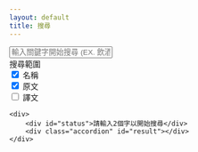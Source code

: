 ```yaml
---
layout: default
title: 搜尋
---
```


<script src="https://cdnjs.cloudflare.com/ajax/libs/feather-icons/4.29.0/feather.min.js"
    integrity="sha512-24XP4a9KVoIinPFUbcnjIjAjtS59PUoxQj3GNVpWc86bCqPuy3YxAcxJrxFCxXe4GHtAumCbO2Ze2bddtuxaRw=="
    crossorigin="anonymous" referrerpolicy="no-referrer"></script>
<script src="https://cdnjs.cloudflare.com/ajax/libs/sql.js/1.6.2/sql-wasm.min.js"
    integrity="sha512-7bKBIIhC5ktPKnC82Q257bDXW84tc9L5y318qySCidwScxOW1UCgi2aelmWAP3MWAURoKvA+n6G7FZaERDtYIg=="
    crossorigin="anonymous" referrerpolicy="no-referrer"></script>
<script>
    var db = null;
    async function init() {
        const sqlPromise = initSqlJs({
            locateFile: file => `https://cdnjs.cloudflare.com/ajax/libs/sql.js/1.6.2/sql-wasm.wasm`
        });
        const dataPromise = fetch("/NTCU-GeneralEducation-WisdomOfClassics/assets/db/database.sqlite").then(res => res.arrayBuffer());
        const [SQL, buf] = await Promise.all([sqlPromise, dataPromise]);
        db = new SQL.Database(new Uint8Array(buf));
    }
    init();
    function search() {
        search_text = document.getElementById("search_text").value;
        document.getElementById("result").innerHTML = "";
        if (search_text.length < 2) {
            document.getElementById("status").innerHTML = "請輸入2個字以開始搜尋";
        }
        else {
            from_name = document.getElementById('search-from_name').checked;
            from_original = document.getElementById('search-from_original').checked;
            from_translated = document.getElementById('search-from_translated').checked;
            stmt = db.prepare("SELECT * FROM content where " + from_name + " and `Name` LIKE '%" + search_text + "%' or " + from_original + " and `Original` LIKE '%" + search_text + "%' or " + from_translated + " and `Translated` LIKE '%" + search_text + "%'");
            count = 0;
            while (stmt.step()) {
                count += 1;
                const result = stmt.getAsObject();
                accordion_item = document.createElement('div');
                accordion_item.classList.add('accordion-item');
                accordion_header = document.createElement('h2');
                accordion_header.classList.add('accordion-header');
                accordion_button = document.createElement('button');
                accordion_button.classList.add('accordion-button');
                accordion_button.setAttribute("type", "button");
                accordion_button.setAttribute("data-bs-toggle", "collapse");
                accordion_button.setAttribute("data-bs-target", "#collapse" + count);
                accordion_button.innerHTML = "第" + result['Volumes'] + "卷 - 第" + result['Articles'] + "篇 " + result['Name'];
                accordion_header.appendChild(accordion_button);
                accordion_item.appendChild(accordion_header);
                accordion_collapse = document.createElement('div');
                accordion_collapse.id = "collapse" + count;
                accordion_collapse.classList.add('accordion-collapse');
                accordion_collapse.classList.add('collapse');
                if (count == 1)
                    accordion_collapse.classList.add('show');
                accordion_collapse.setAttribute("data-bs-parent", "#result");
                accordion_body = document.createElement('div');
                accordion_body.classList.add('accordion-body');
                container = document.createElement('div');
                container.classList.add('container');
				row1 = document.createElement('div');
				row1.classList.add('row');
				col1 = document.createElement('div');
				col1.classList.add('col');
				col1.classList.add('border');
				col1.classList.add('text-center');
				col1.classList.add('fw-bold');
                col1.innerHTML = "原文";
				row1.appendChild(col1);
				col2 = document.createElement('div');
				col2.classList.add('col');
				col2.classList.add('border');
				col2.classList.add('text-center');
				col2.classList.add('fw-bold');
                col2.innerHTML = "翻譯";
				row1.appendChild(col2);
				container.appendChild(row1);
                row2 = document.createElement('div');
                row2.classList.add('row');
                col3 = document.createElement('div');
                col3.classList.add('col');
                col3.classList.add('border');
                col3.innerHTML = result['Original'];
                row2.appendChild(col3);
                col4 = document.createElement('div');
                col4.classList.add('col');
                col4.classList.add('border');
                col4.innerHTML = result['Translated'];
                row2.appendChild(col4);
                container.appendChild(row2);
                accordion_body.appendChild(container);
                accordion_collapse.appendChild(accordion_body);
                accordion_item.appendChild(accordion_collapse);
                document.getElementById("result").appendChild(accordion_item);
            }
            document.getElementById("status").innerHTML = "搜尋結束，共找到 " + count + " 筆結果";
        }
    }
</script>

<div class="container-lg">
    <div class="input-group mb-3">
        <span class="input-group-text">
            <i data-feather="search"></i>
            <script>
                feather.replace()
            </script>
        </span>
        <input type="text" class="form-control" id="search_text" oninput="search()" placeholder="輸入關鍵字開始搜尋 (EX. 飲酒)">
    </div>
    <label class="col-form-label">搜尋範圍</label>
    <div class="form-check form-check-inline form-switch">
        <input class="form-check-input" type="checkbox" role="switch" id="search-from_name" onchange="search()" checked>
        <label class="form-check-label" for="search-from_name">名稱</label>
    </div>
    <div class="form-check form-check-inline form-switch">
        <input class="form-check-input" type="checkbox" role="switch" id="search-from_original" onchange="search()" checked>
        <label class="form-check-label" for="search-from_original">原文</label>
    </div>
    <div class="form-check form-check-inline form-switch">
        <input class="form-check-input" type="checkbox" role="switch" id="search-from_translated" onchange="search()">
        <label class="form-check-label" for="search-from_-translated">譯文</label>
    </div>

    <div>
        <div id="status">請輸入2個字以開始搜尋</div>
        <div class="accordion" id="result"></div>
    </div>
</div>